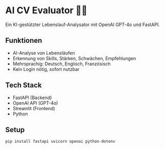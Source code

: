 # AI CV Evaluator 📝🤖

Ein KI-gestützter Lebenslauf-Analysator mit OpenAI GPT-4o und FastAPI.

## Funktionen
- AI-Analyse von Lebensläufen
- Erkennung von Skills, Stärken, Schwächen, Empfehlungen
- Mehrsprachig: Deutsch, Englisch, Französisch
- Kein Login nötig, sofort nutzbar

## Tech Stack
- FastAPI (Backend)
- OpenAI API (GPT-4o)
- Streamlit (Frontend)
- Python

## Setup
```bash
pip install fastapi uvicorn openai python-dotenv
